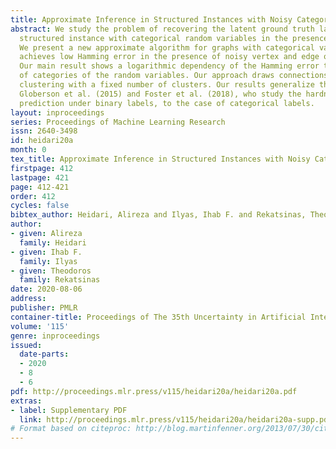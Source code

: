 ```yaml
---
title: Approximate Inference in Structured Instances with Noisy Categorical Observations
abstract: We study the problem of recovering the latent ground truth labeling of a
  structured instance with categorical random variables in the presence of noisy observations.
  We present a new approximate algorithm for graphs with categorical variables that
  achieves low Hamming error in the presence of noisy vertex and edge observations.
  Our main result shows a logarithmic dependency of the Hamming error to the number
  of categories of the random variables. Our approach draws connections to correlation
  clustering with a fixed number of clusters. Our results generalize the works of
  Globerson et al. (2015) and Foster et al. (2018), who study the hardness of structured
  prediction under binary labels, to the case of categorical labels.
layout: inproceedings
series: Proceedings of Machine Learning Research
issn: 2640-3498
id: heidari20a
month: 0
tex_title: Approximate Inference in Structured Instances with Noisy Categorical Observations
firstpage: 412
lastpage: 421
page: 412-421
order: 412
cycles: false
bibtex_author: Heidari, Alireza and Ilyas, Ihab F. and Rekatsinas, Theodoros
author:
- given: Alireza
  family: Heidari
- given: Ihab F.
  family: Ilyas
- given: Theodoros
  family: Rekatsinas
date: 2020-08-06
address: 
publisher: PMLR
container-title: Proceedings of The 35th Uncertainty in Artificial Intelligence Conference
volume: '115'
genre: inproceedings
issued:
  date-parts:
  - 2020
  - 8
  - 6
pdf: http://proceedings.mlr.press/v115/heidari20a/heidari20a.pdf
extras:
- label: Supplementary PDF
  link: http://proceedings.mlr.press/v115/heidari20a/heidari20a-supp.pdf
# Format based on citeproc: http://blog.martinfenner.org/2013/07/30/citeproc-yaml-for-bibliographies/
---
```

